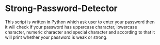 # Strong-Password-Detector
This script is written in Python which ask user to enter your password then it will check if your password has uppercase character, lowercase character, numeric character and special character and according to that it will print whether your password is weak or strong.
